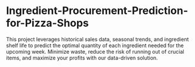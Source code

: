 # Ingredient-Procurement-Prediction-for-Pizza-Shops
This project leverages historical sales data, seasonal trends, and ingredient shelf life to predict the optimal quantity of each ingredient needed for the upcoming week. Minimize waste, reduce the risk of running out of crucial items, and maximize your profits with our data-driven solution.
